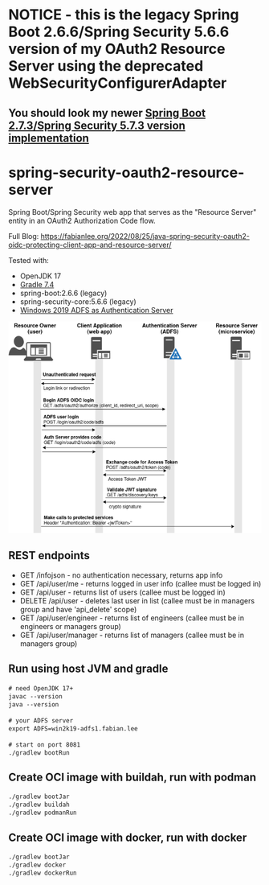 # NOTICE - this is the legacy Spring Boot 2.6.6/Spring Security 5.6.6 version of my OAuth2 Resource Server using the deprecated WebSecurityConfigurerAdapter
## You should look my newer [Spring Boot 2.7.3/Spring Security 5.7.3 version implementation](https://github.com/fabianlee/spring-boot-security5-oauth2-oidc)


# spring-security-oauth2-resource-server


Spring Boot/Spring Security web app that serves as the "Resource Server" entity in an OAuth2 Authorization Code flow.

Full Blog: https://fabianlee.org/2022/08/25/java-spring-security-oauth2-oidc-protecting-client-app-and-resource-server/

Tested with:
* OpenJDK 17
* [Gradle 7.4](https://docs.gradle.org/current/userguide/compatibility.html)
* spring-boot:2.6.6 (legacy)
* spring-security-core:5.6.6 (legacy)
* [Windows 2019 ADFS as Authentication Server](https://fabianlee.org/2022/08/22/microsoft-configuring-an-application-group-for-oauth2-oidc-on-adfs-2019/)


![OAuth2 Entities](https://github.com/fabianlee/spring-boot-security5-oauth2-oidc/raw/main/diagrams/oauth2-entities.drawio.png)

## REST endpoints

* GET /infojson - no authentication necessary, returns app info
* GET /api/user/me - returns logged in user info (callee must be logged in)
* GET /api/user - returns list of users (callee must be logged in)
* DELETE /api/user - deletes last user in list (callee must be in managers group and have 'api_delete' scope)
* GET /api/user/engineer - returns list of engineers (callee must be in engineers or managers group)
* GET /api/user/manager - returns list of managers (callee must be in managers group)
  

## Run using host JVM and gradle

```
# need OpenJDK 17+
javac --version
java --version

# your ADFS server
export ADFS=win2k19-adfs1.fabian.lee

# start on port 8081
./gradlew bootRun

```

## Create OCI image with buildah, run with podman

```
./gradlew bootJar
./gradlew buildah
./gradlew podmanRun
```

## Create OCI image with docker, run with docker

```
./gradlew bootJar
./gradlew docker
./gradlew dockerRun

```

